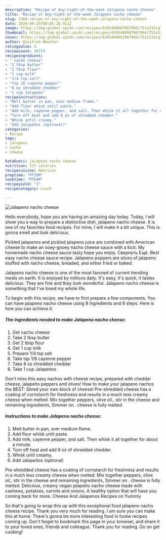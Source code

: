```yaml
---
description: "Recipe of Any-night-of-the-week Jalapeno nacho cheese"
title: "Recipe of Any-night-of-the-week Jalapeno nacho cheese"
slug: 2360-recipe-of-any-night-of-the-week-jalapeno-nacho-cheese
date: 2020-09-25T08:05:20.911Z
image: https://img-global.cpcdn.com/recipes/6395408067067904/751x532cq70/jalapeno-nacho-cheese-recipe-main-photo.jpg
thumbnail: https://img-global.cpcdn.com/recipes/6395408067067904/751x532cq70/jalapeno-nacho-cheese-recipe-main-photo.jpg
cover: https://img-global.cpcdn.com/recipes/6395408067067904/751x532cq70/jalapeno-nacho-cheese-recipe-main-photo.jpg
author: Winifred Wheeler
ratingvalue: 4
reviewcount: 30719
recipeingredient:
- " nacho cheese"
- "2 tbsp butter"
- "2 tbsp flour"
- "1 cup milk"
- "1/4 tsp salt"
- "tsp 18 cayenne pepper"
- "8 oz shredded cheddar"
- "1 cup Jalapeos"
recipeinstructions:
- "Melt butter in pan, over medium flame."
- "Add flour whisk until paste."
- "Add milk, cayenne pepper, and salt. Then whisk it all together for about a minute."
- "Turn off heat and add 8 oz of shredded chedder."
- "Whisk until creamy."
- "Add Jalapeños (optional)"
categories:
- Recipe
tags:
- jalapeno
- nacho
- cheese

katakunci: jalapeno nacho cheese 
nutrition: 117 calories
recipecuisine: American
preptime: "PT33M"
cooktime: "PT54M"
recipeyield: "1"
recipecategory: Lunch

---
```



![Jalapeno nacho cheese](https://img-global.cpcdn.com/recipes/6395408067067904/751x532cq70/jalapeno-nacho-cheese-recipe-main-photo.jpg)

Hello everybody, hope you are having an amazing day today. Today, I will show you a way to prepare a distinctive dish, jalapeno nacho cheese. It is one of my favorites food recipes. For mine, I will make it a bit unique. This is gonna smell and look delicious.

Pickled jalapenos and pickled jalapeno juice are combined with American cheese to make an ooey-gooey nacho cheese sauce with a kick. My homemade nacho cheese sauce tasty hope you enjoy. Свернуть Ещё. Best easy nacho cheese sauce recipe. Jalapeno poppers are slices of jalapeno stuffed with nacho cheese, breaded, and either fried or baked.

Jalapeno nacho cheese is one of the most favored of current trending meals on earth. It is enjoyed by millions daily. It's easy, it's quick, it tastes delicious. They are fine and they look wonderful. Jalapeno nacho cheese is something that I've loved my whole life.


To begin with this recipe, we have to first prepare a few components. You can have jalapeno nacho cheese using 8 ingredients and 6 steps. Here is how you can achieve it.

<!--inarticleads1-->

##### The ingredients needed to make Jalapeno nacho cheese:

1. Get  nacho cheese
1. Take 2 tbsp butter
1. Get 2 tbsp flour
1. Get 1 cup milk
1. Prepare 1/4 tsp salt
1. Take tsp 1/8 cayenne pepper
1. Take 8 oz shredded cheddar
1. Take 1 cup Jalapeños


Don&#39;t miss this easy nachos with cheese recipe, prepared with cheddar cheese, jalapeño peppers and olives! How to make your jalapeno nachos the BEST: Shred your own block of cheese! Pre-shredded cheese has a coating of cornstarch for freshness and results in a much less creamy cheese when melted. Mix together peppers, olive oil,. stir in the cheese and remaining ingredients, Simmer on . cheese is fully melted. 

<!--inarticleads2-->

##### Instructions to make Jalapeno nacho cheese:

1. Melt butter in pan, over medium flame.
1. Add flour whisk until paste.
1. Add milk, cayenne pepper, and salt. Then whisk it all together for about a minute.
1. Turn off heat and add 8 oz of shredded chedder.
1. Whisk until creamy.
1. Add Jalapeños (optional)


Pre-shredded cheese has a coating of cornstarch for freshness and results in a much less creamy cheese when melted. Mix together peppers, olive oil,. stir in the cheese and remaining ingredients, Simmer on . cheese is fully melted. Delicious, creamy vegan jalapeño nacho cheese made with cashews, potatoes, carrots and onions. A healthy option that will have you coming back for more. Cheese And Jalapenos Recipes on Yummly 

So that's going to wrap this up with this exceptional food jalapeno nacho cheese recipe. Thank you very much for reading. I am sure you can make this at home. There's gonna be more interesting food in home recipes coming up. Don't forget to bookmark this page in your browser, and share it to your loved ones, friends and colleague. Thank you for reading. Go on get cooking!
